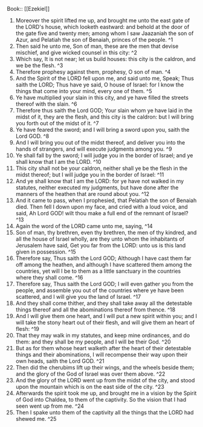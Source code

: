  Book:: [[Ezekiel]]
 1. Moreover the spirit lifted me up, and brought me unto the east gate of the LORD's house, which looketh eastward: and behold at the door of the gate five and twenty men; among whom I saw Jaazaniah the son of Azur, and Pelatiah the son of Benaiah, princes of the people. ^1
 2. Then said he unto me, Son of man, these are the men that devise mischief, and give wicked counsel in this city: ^2
 3. Which say, It is not near; let us build houses: this city is the caldron, and we be the flesh. ^3
 4. Therefore prophesy against them, prophesy, O son of man. ^4
 5. And the Spirit of the LORD fell upon me, and said unto me, Speak; Thus saith the LORD; Thus have ye said, O house of Israel: for I know the things that come into your mind, every one of them. ^5
 6. Ye have multiplied your slain in this city, and ye have filled the streets thereof with the slain. ^6
 7. Therefore thus saith the Lord GOD; Your slain whom ye have laid in the midst of it, they are the flesh, and this city is the caldron: but I will bring you forth out of the midst of it. ^7
 8. Ye have feared the sword; and I will bring a sword upon you, saith the Lord GOD. ^8
 9. And I will bring you out of the midst thereof, and deliver you into the hands of strangers, and will execute judgments among you. ^9
 10. Ye shall fall by the sword; I will judge you in the border of Israel; and ye shall know that I am the LORD. ^10
 11. This city shall not be your caldron, neither shall ye be the flesh in the midst thereof; but I will judge you in the border of Israel: ^11
 12. And ye shall know that I am the LORD: for ye have not walked in my statutes, neither executed my judgments, but have done after the manners of the heathen that are round about you. ^12
 13. And it came to pass, when I prophesied, that Pelatiah the son of Benaiah died. Then fell I down upon my face, and cried with a loud voice, and said, Ah Lord GOD! wilt thou make a full end of the remnant of Israel? ^13
 14. Again the word of the LORD came unto me, saying, ^14
 15. Son of man, thy brethren, even thy brethren, the men of thy kindred, and all the house of Israel wholly, are they unto whom the inhabitants of Jerusalem have said, Get you far from the LORD: unto us is this land given in possession. ^15
 16. Therefore say, Thus saith the Lord GOD; Although I have cast them far off among the heathen, and although I have scattered them among the countries, yet will I be to them as a little sanctuary in the countries where they shall come. ^16
 17. Therefore say, Thus saith the Lord GOD; I will even gather you from the people, and assemble you out of the countries where ye have been scattered, and I will give you the land of Israel. ^17
 18. And they shall come thither, and they shall take away all the detestable things thereof and all the abominations thereof from thence. ^18
 19. And I will give them one heart, and I will put a new spirit within you; and I will take the stony heart out of their flesh, and will give them an heart of flesh: ^19
 20. That they may walk in my statutes, and keep mine ordinances, and do them: and they shall be my people, and I will be their God. ^20
 21. But as for them whose heart walketh after the heart of their detestable things and their abominations, I will recompense their way upon their own heads, saith the Lord GOD. ^21
 22. Then did the cherubims lift up their wings, and the wheels beside them; and the glory of the God of Israel was over them above. ^22
 23. And the glory of the LORD went up from the midst of the city, and stood upon the mountain which is on the east side of the city. ^23
 24. Afterwards the spirit took me up, and brought me in a vision by the Spirit of God into Chaldea, to them of the captivity. So the vision that I had seen went up from me. ^24
 25. Then I spake unto them of the captivity all the things that the LORD had shewed me. ^25

